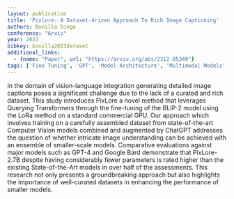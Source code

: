 ```yaml
---
layout: publication
title: 'Pixlore: A Dataset-driven Approach To Rich Image Captioning'
authors: Bonilla Diego
conference: "Arxiv"
year: 2023
bibkey: bonilla2023dataset
additional_links:
  - {name: "Paper", url: "https://arxiv.org/abs/2312.05349"}
tags: ['Fine Tuning', 'GPT', 'Model Architecture', 'Multimodal Models', 'Pretraining Methods', 'RAG', 'Training Techniques', 'Transformer']
---
```

In the domain of vision-language integration generating detailed image captions poses a significant challenge due to the lack of a curated and rich dataset. This study introduces PixLore a novel method that leverages Querying Transformers through the fine-tuning of the BLIP-2 model using the LoRa method on a standard commercial GPU. Our approach which involves training on a carefully assembled dataset from state-of-the-art Computer Vision models combined and augmented by ChatGPT addresses the question of whether intricate image understanding can be achieved with an ensemble of smaller-scale models. Comparative evaluations against major models such as GPT-4 and Google Bard demonstrate that PixLore-2.7B despite having considerably fewer parameters is rated higher than the existing State-of-the-Art models in over half of the assessments. This research not only presents a groundbreaking approach but also highlights the importance of well-curated datasets in enhancing the performance of smaller models.
